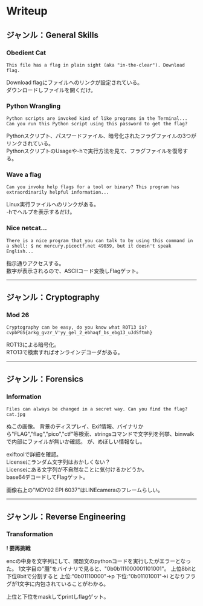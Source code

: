 # Writeup

## ジャンル：General Skills
### Obedient Cat
```
This file has a flag in plain sight (aka "in-the-clear"). Download flag.
```

Download flagにファイルへのリンクが設定されている。  
ダウンロードしファイルを開くだけ。

### Python Wrangling
```
Python scripts are invoked kind of like programs in the Terminal...
Can you run this Python script using this password to get the flag?
```

Pythonスクリプト、パスワードファイル、暗号化されたフラグファイルの3つがリンクされている。  
PythonスクリプトのUsageや-hで実行方法を見て、フラグファイルを復号する。  

### Wave a flag
```
Can you invoke help flags for a tool or binary? This program has extraordinarily helpful information...
```

Linux実行ファイルへのリンクがある。  
-hでヘルプを表示するだけ。  

### Nice netcat...
```
There is a nice program that you can talk to by using this command in a shell: $ nc mercury.picoctf.net 49039, but it doesn't speak English...
```
指示通りアクセスする。  
数字が表示されるので、ASCIIコード変換しFlagゲット。

-----

## ジャンル：Cryptography
### Mod 26
```
Cryptography can be easy, do you know what ROT13 is?
cvpbPGS{arkg_gvzr_V'yy_gel_2_ebhaqf_bs_ebg13_uJdSftmh}
```

ROT13による暗号化。  
RTO13で検索すればオンラインデコーダがある。


------

## ジャンル：Forensics
### Information
```
Files can always be changed in a secret way. Can you find the flag? cat.jpg
```

ぬこの画像。
背景のディスプレイ、Exif情報、バイナリから"FLAG","flag","pico","ctf"等検索、stringsコマンドで文字列を列挙、binwalkで内部にファイルが無いか確認。
が、めぼしい情報なし。  

exiftoolで詳細を確認。  
Licenseにランダム文字列はおかしくない？  
Licenseにある文字列が不自然なことに気付けるかどうか。  
base64デコードしてFlagゲット。

画像右上の"MDY02 EPI 6037"はLINEcameraのフレームらしい。


-------
## ジャンル：Reverse Engineering
### Transformation
**! 要再挑戦**

encの中身を文字列にして、問題文のpythonコードを実行したがエラーとなった。
1文字目の"灩"をバイナリで見ると、"0b0b111000001101001"。
上位8bitと下位8bitで分割すると
上位:"0b01110000"->p
下位:"0b01101001"->i
となりフラグが1文字に内包されていることがわかる。

上位と下位をmaskしてprintしflagゲット。
